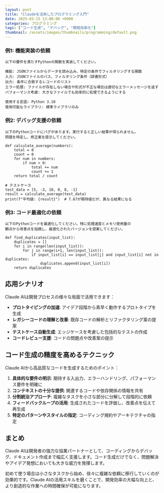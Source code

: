```yaml
---
layout: post
title: "Claudeを活用したプログラミング入門"
date: 2025-03-15 13:00:00 +0900
categories: プログラミング
tags: ["コード生成", "デバッグ", "開発効率化"]
thumbnail: /assets/images/thumbnails/programming/default.png
---
```



### 例1: 機能実装の依頼

```
以下の要件を満たすPythonの関数を実装してください。

機能: JSONファイルからデータを読み込み、特定の条件でフィルタリングする関数
入力: JSONファイルのパス、フィルタリング条件（辞書形式）
出力: 条件に合致するレコードのリスト
エラー処理: ファイルが存在しない場合や形式が不正な場合は適切なエラーメッセージを返す
パフォーマンス考慮: 大きなファイルでも効率的に処理できるようにする

使用する言語: Python 3.10
使用可能なライブラリ: 標準ライブラリのみ
```

### 例2: デバッグ支援の依頼

```
以下のPythonコードにバグがあります。実行すると正しい結果が得られません。
問題を特定し、修正案を提示してください。

def calculate_average(numbers):
    total = 0
    count = 0
    for num in numbers:
        if num > 0:
            total += num
            count += 1
    return total / count

# テストケース
test_data = [5, -3, 10, 0, 8, -1]
result = calculate_average(test_data)
print(f"平均値: {result}")  # 7.67が期待値だが、異なる結果になる
```

### 例3: コード最適化の依頼

```
以下のPythonコードを最適化してください。特に処理速度とメモリ使用量の
観点から改善点を指摘し、最適化されたバージョンを提案してください。

def find_duplicates(input_list):
    duplicates = []
    for i in range(len(input_list)):
        for j in range(i+1, len(input_list)):
            if input_list[i] == input_list[j] and input_list[i] not in duplicates:
                duplicates.append(input_list[i])
    return duplicates
```

## 応用シナリオ

Claude AIは開発プロセスの様々な局面で活用できます：

- **プロトタイピングの加速**: アイデア段階から素早く動作するプロトタイプを生成
- **レガシーコードの理解と改善**: 既存コードの解析とリファクタリング案の提案
- **テストケース自動生成**: エッジケースを考慮した包括的なテストの作成
- **コードレビュー支援**: コードの問題点や改善案の提示

## コード生成の精度を高めるテクニック

Claude AIから高品質なコードを生成するためのポイント：

1. **具体的な要件の明示**: 期待する入出力、エラーハンドリング、パフォーマンス要件を明確に
2. **コンテキストの十分な提供**: 関連するコードや依存関係の情報を共有
3. **分割統治アプローチ**: 複雑なタスクを小さな部分に分解して段階的に依頼
4. **フィードバックループの活用**: 生成されたコードを評価し、改善点を伝えて再生成
5. **特定のパターンやスタイルの指定**: コーディング規約やアーキテクチャの指定

## まとめ

Claude AIは開発者の強力な協業パートナーとして、コーディングからデバッグ、ドキュメント作成まで幅広く支援します。コード生成だけでなく、問題解決やアイデア発想においても大きな威力を発揮します。

初めて使う場合は小さなタスクから始め、徐々に複雑な依頼に移行していくのが効果的です。Claude AIの活用スキルを磨くことで、開発効率の大幅な向上と、より創造的な作業への時間確保が可能になります。
